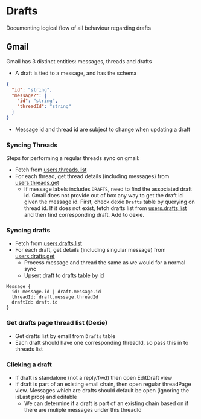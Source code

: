 # Drafts

Documenting logical flow of all behaviour regarding drafts

## Gmail

Gmail has 3 distinct entities: messages, threads and drafts

- A draft is tied to a message, and has the schema

```json
{
  "id": "string",
  "message?": {
    "id": "string",
    "threadId": "string"
  }
}
```

- Message id and thread id are subject to change when updating a draft

### Syncing Threads

Steps for performing a regular threads sync on gmail:

- Fetch from [users.threads.list](https://developers.google.com/gmail/api/reference/rest/v1/users.threads/list)
- For each thread, get thread details (including messages) from [users.threads.get](https://developers.google.com/gmail/api/reference/rest/v1/users.threads/get)
  - If message labels includes `DRAFTS`, need to find the associated draft id. Gmail does not provide out of box any way to get the draft id given the message id. First, check dexie `Drafts` table by querying on thread id. If it does not exist, fetch drafts list from [users.drafts.list](https://developers.google.com/gmail/api/reference/rest/v1/users.drafts/list) and then find corresponding draft. Add to dexie.

### Syncing drafts

- Fetch from [users.drafts.list](https://developers.google.com/gmail/api/reference/rest/v1/users.drafts/list)
- For each draft, get details (including singular message) from [users.drafts.get](https://developers.google.com/gmail/api/reference/rest/v1/users.drafts/get)
  - Process message and thread the same as we would for a normal sync
  - Upsert draft to drafts table by id

```
Message {
  id: message.id | draft.message.id
  threadId: draft.message.threadId
  draftId: draft.id
}
```

### Get drafts page thread list (Dexie)

- Get drafts list by email from `Drafts` table
- Each draft should have one corresponding threadId, so pass this in to threads list

### Clicking a draft

- If draft is standalone (not a reply/fwd) then open EditDraft view
- If draft is part of an existing email chain, then open regular threadPage view. Messages which are drafts should default be open (ignoring the isLast prop) and editable
  - We can determine if a draft is part of an existing chain based on if there are muliple messages under this threadId
